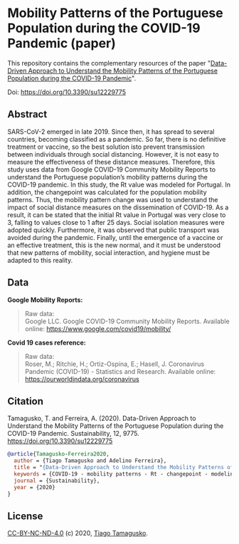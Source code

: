 # Mobility Patterns of the Portuguese Population during the COVID-19 Pandemic (paper) 

This repository contains the complementary resources of the paper "[Data-Driven Approach to Understand the Mobility Patterns of the Portuguese Population during the COVID-19 Pandemic](https://www.mdpi.com/2071-1050/12/22/9775)".
 
Doi: https://doi.org/10.3390/su12229775

## Abstract

SARS-CoV-2 emerged in late 2019. Since then, it has spread to several countries, becoming classified as a pandemic.  So far, there is no definitive treatment or vaccine, so the best solution isto prevent transmission between individuals through social distancing. However, it is not easy to measure the effectiveness of these distance measures. Therefore, this study uses data from Google COVID-19 Community Mobility Reports to understand the Portuguese population’s mobility patterns during the COVID-19 pandemic. In this study, the Rt value was modeled for Portugal. In addition, the changepoint was calculated for the population mobility patterns. Thus, the mobility pattern change was used to understand the impact of social distance measures on the dissemination of COVID-19.  As a result, it can be stated that the initial Rt value in Portugal was very close to 3, falling to values close to 1 after 25 days. Social isolation measures were adopted quickly. Furthermore, it was observed that public transport was avoided during the pandemic. Finally, until the emergence of a vaccine or an effective treatment, this is the new normal, and it must be understood that new patterns of mobility, social interaction, and hygiene must be adapted to this reality.

## Data

**Google Mobility Reports:**  
> Raw data:  
> Google LLC. Google COVID-19 Community Mobility Reports. Available online: https://www.google.com/covid19/mobility/

**Covid 19 cases reference:**
> Raw data:  
> Roser, M.; Ritchie, H.; Ortiz-Ospina, E.; Hasell, J. Coronavirus Pandemic (COVID-19) - Statistics and Research. Available online: https://ourworldindata.org/coronavirus

## Citation

Tamagusko, T. and Ferreira, A. (2020). Data-Driven Approach to Understand the Mobility Patterns of the Portuguese Population during the COVID-19 Pandemic. Sustainability, 12, 9775. https://doi.org/10.3390/su12229775

```bibtex
@article{Tamagusko-Ferreira2020,
  author = {Tiago Tamagusko and Adelino Ferreira},
  title = "{Data-Driven Approach to Understand the Mobility Patterns of the Portuguese Population during the COVID-19 Pandemic}",
  keywords = {COVID-19 - mobility patterns - Rt - changepoint - modeling - Portugal},
  journal = {Sustainability},
  year = {2020}
}
```

## License

[CC-BY-NC-ND-4.0](LICENSE) (c) 2020, [Tiago Tamagusko](https://tamagusko.github.io/).
